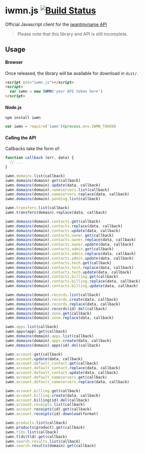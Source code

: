# iwmn.js [![Build Status](https://travis-ci.org/iwantmyname/iwmn-js.svg?branch=master)](https://travis-ci.org/iwantmyname/iwmn-js)

Official Javascript client for the [iwantmyname API](http://dev.iwantmyname.com/docs/)

> Please note that this library and API is still incomplete.


## Usage

#### Browser

Once released, the library will be available for download in `dist/`.

```html
<script src="iwmn.js"></script>
<script>
  var iwmn = new IWMN('your API token here')
</script>
```

#### Node.js

```
npm install iwmn
```

```js
var iwmn = require('iwmn')(process.env.IWMN_TOKEN)
```

#### Calling the API

Callbacks take the form of:

```js
function callback (err, data) {
  // ...
}
```

```js
iwmn.domains.list(callback)
iwmn.domains(domain).get(callback)
iwmn.domains(domain).update(data, callback)
iwmn.domains(domain).nameservers.list(callback)
iwmn.domains(domain).nameservers.replace(data, callback)
iwmn.domains(domain).pending.list(callback)

iwmn.transfers.list(callback)
iwmn.transfers(domain).replace(data, callback)

iwmn.domains(domain).contacts.get(callback)
iwmn.domains(domain).contacts.replace(data, callback)
iwmn.domains(domain).contacts.update(data, callback)
iwmn.domains(domain).contacts.owner.get(callback)
iwmn.domains(domain).contacts.owner.replace(data, callback)
iwmn.domains(domain).contacts.owner.update(data, callback)
iwmn.domains(domain).contacts.admin.get(callback)
iwmn.domains(domain).contacts.admin.replace(data, callback)
iwmn.domains(domain).contacts.admin.update(data, callback)
iwmn.domains(domain).contacts.tech.get(callback)
iwmn.domains(domain).contacts.tech.replace(data, callback)
iwmn.domains(domain).contacts.tech.update(data, callback)
iwmn.domains(domain).contacts.billing.get(callback)
iwmn.domains(domain).contacts.billing.replace(data, callback)
iwmn.domains(domain).contacts.billing.update(data, callback)

iwmn.domains(domain).records.list(callback)
iwmn.domains(domain).records.create(data, callback)
iwmn.domains(domain).records.replace(data, callback)
iwmn.domains(domain).records(id).del(callback)
iwmn.domains(domain).zone.get(callback)
iwmn.domains(domain).zone.replace(data, callback)

iwmn.apps.list(callback)
iwmn.apps(app).get(callback)
iwmn.domains(domain).apps.list(callback)
iwmn.domains(domain).apps.create(data, callback)
iwmn.domains(domain).apps(id).del(callback)

iwmn.account.get(callback)
iwmn.account.update(data, callback)
iwmn.account.default_contact.get(callback)
iwmn.account.default_contact.replace(data, callback)
iwmn.account.default_contact.update(data, callback)
iwmn.account.default_nameservers.get(callback)
iwmn.account.default_nameservers.replace(data, callback)

iwmn.account.billing.get(callback)
iwmn.account.billing.create(data, callback)
iwmn.account.billing(id).del(callback)
iwmn.account.receipts.list(callback)
iwmn.account.receipts(id).get(callback)
iwmn.account.receipts(id).download(format)

iwmn.products.list(callback)
iwmn.products(product).get(callback)
iwmn.tlds.list(callback)
iwmn.tlds(tld).get(callback)
iwmn.search.results.list(callback)
iwmn.search.results(domain).get(callback)
```
